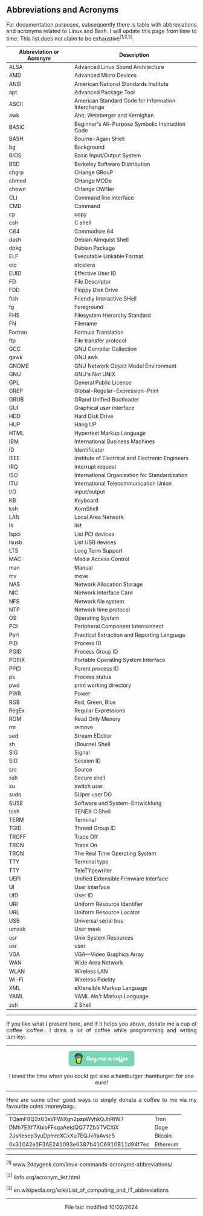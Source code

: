 ## Abbreviations and Acronyms

<p align="justify">For documentation purposes, subsequently there is table with abbreviations and acronyms related to Linux and Bash. I will update this page from time to time. This list does not claim to be exhaustive<sup>[1,2,3]</sup>.</p>

| Abbreviation or Acronym | Description                                        |
| ----------------------- | -------------------------------------------------- |
| ALSA                    | Advanced Linux Sound Architecture                  |
| AMD                     | Advanced Micro Devices                             |
| ANSI                    | American National Standards Institute              |
| apt                     | Advanced Package Tool                              |
| ASCII                   | American Standard Code for Information Interchange |
| awk                     | Aho, Weinberger and Kernighan                      |
| BASIC                   | Beginner's All-Purpose Symbolic Instruction Code   |
| BASH                    | Bourne-Again SHell                                 |
| bg                      | Background                                         |
| BIOS                    | Basic Input/Output System                          |
| BSD                     | Berkeley Software Distribution                     |
| chgrp                   | CHange GRouP                                       |                       
| chmod                   | CHange MODe                                        |
| chown                   | CHange OWNer                                       |
| CLI                     | Command line interface                             |
| CMD                     | Command                                            |
| cp                      | copy                                               |
| csh                     | C shell                                            |
| C64                     | Commodore 64                                       |
| dash                    | Debian Almquist Shell                              |
| dpkg	                  | Debian Package                                     |
| ELF                     | Executable Linkable Format                         |
| etc                     | etcetera                                           |
| EUID                    | Effective User ID                                  |
| FD                      | File Descriptor                                    |
| FDD                     | Floppy Disk Drive                                  |
| fish                    | Friendly Interactive SHell                         | 
| fg                      | Foreground                                         |
| FHS                     | Filesystem Hierarchy Standard                      |
| FN                      | Filename                                           |
| Fortran                 | Formula Translation                                |
| ftp                     | File transfer protocol                             |
| GCC                     | GNU Compiler Collection                            |
| gawk                    | GNU awk                                            |
| GNOME                   | GNU Network Object Model Environment               |
| GNU                     | GNU's Not UNIX                                     |
| GPL                     | General Public License                             | 
| GREP                    | Global-Regular-Expression-Print                    |
| GRUB                    | GRand Unified Bootloader                           |
| GUI                     | Graphical user interface                           | 
| HDD                     | Hard Disk Drive                                    |
| HUP                     | Hang UP                                            |
| HTML                    | Hypertext Markup Language                          |
| IBM                     | International Business Machines                    |
| ID                      | Identificator                                      |
| IEEE                    | Institute of Electrical and Electronic Engineers   |
| IRQ                     | Interrupt request                                  |
| ISO                     | International Organization for Standardization     |
| ITU                     | International Telecommunication Union              |
| I/O                     | input/output                                       |
| KB                      | Keyboard                                           |
| ksh                     | KornShell                                          |
| LAN                     | Local Area Network                                 |
| ls                      | list                                               |
| lspci                   | List PCI devices                                   |
| lsusb                   | List USB devices                                   |
| LTS                     | Long Term Support                                  |
| MAC                     | Media Access Control                               |
| man                     | Manual                                             |
| mv                      | move                                               |
| NAS                     | Network Allocation Storage                         |
| NIC                     | Network Interface Card                             |
| NFS                     | Network file system                                | 
| NTP                     | Network time protocol                              |
| OS                      | Operating System                                   |
| PCI                     | Peripheral Component Interconnect                  |
| Perl                    | Practical Extraction and Reporting Language        |
| PID                     | Process ID                                         |
| PGID                    | Process Group ID                                   |
| POSIX                   | Portable Operating System Interface                |
| PPID                    | Parent process ID                                  |
| ps                      | Process status                                     |
| pwd                     | print working directory                            |
| PWR                     | Power                                              |
| RGB                     | Red, Green, Blue                                   |
| RegEx                   | Regular Expressions                                | 
| ROM                     | Read Only Menory                                   |
| rm                      | remove                                             |
| sed                     | Stream EDditor                                     |
| sh                      | (Bourne) Shell                                     |
| SIG                     | Signal                                             |
| SID                     | Session ID                                         |  
| src                     | Source                                             |
| ssh                     | Secure shell                                       |
| su                      | switch user                                        |
| sudo                    | SUper user DO                                      |
| SUSE                    | Software und System-Entwicklung                    |
| tcsh                    | TENEX C Shell                                      | 
| TERM                    | Terminal                                           |
| TGID                    | Thread Group ID                                    |
| TROFF                   | Trace Off                                          | 
| TRON                    | Trace On                                           | 
| TRON                    | The Real Time Operating System                     |
| TTY                     | Terminal type                                      |
| TTY                     | TeleTYpewriter                                     |
| UEFI                    | Unified Extensible Firmware Interface              |
| UI                      | User interface                                     |
| UID                     | User ID                                            |
| URI                     | Uniform Resource Identifier                        |
| URL                     | Uniform Resource Locator                           |
| USB                     | Universal serial bus                               |
| umask                   | User mask                                          |
| usr                     | Unix System Resources                              |
| usr                     | user                                               |
| VGA                     | VGA—Video Graphics Array                           |
| WAN                     | Wide Area Network                                  |
| WLAN                    | Wireless LAN                                       |
| Wi-Fi                   | Wireless Fidelity                                  |
| XML                     | eXtensible Markup Language                         |  
| YAML                    | YAML Ain't Markup Language                         |
| zsh                     | Z Shell                                            |

<hr width="100%" size="1">

<p align="justify">If you like what I present here, and if it helps you above, donate me a cup of coffee :coffee:. I drink a lot of coffee while programming and writing  :smiley:.</p>

<hr width="100%" size="1">

<p align="center">
<a href="https://www.buymeacoffee.com/zentrocdot" target="_blank"><img src="..\IMAGES\greeen-button.png" alt="Buy Me A Coffee" height="41" width="174"></a>
</p>

<p align="center">I loved the time when you could get also a hamburger :hamburger: for one euro!</p>

<hr width="100%" size="1">

<p align="justify">Here are some other good ways to simply donate a coffee to me via my favourite coins :moneybag:.</p>

<table>
  <tbody>
    <tr>
      <td>TQamF8Q3z63sVFWiXgn2pzpWyhkQJhRtW7</td>
      <td>Tron</td>
    </tr>
    <tr>
      <td>DMh7EXf7XbibFFsqaAetdQQ77Zb5TVCXiX</td>
      <td>Doge</td>
    </tr>
    <tr>
      <td>2JsKesep3yuDpmrcXCxXu7EQJkRaAvsc5</td>
      <td>Bitcoin</td>
    </tr>
    <tr>
      <td>0x31042e2F3AE241093e0387b41C6910B11d94f7ec</td>
      <td>Ethereum</td>
    </tr>
  </tbody>
</table>

<hr width="100%" size="1">

<sup>[1]</sup> www&#8203;.2daygeek.com/linux-commands-acronyms-abbreviations/

<sup>[2]</sup> linfo.org/acronym_list.html

<sup>[3]</sup> en.wikipedia.org/wiki/List_of_computing_and_IT_abbreviations

<hr width="100%" size="1">

<p align="center">File last modified 10/02/2024</p>




